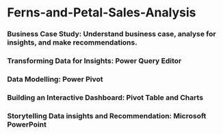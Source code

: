 # Ferns-and-Petal-Sales-Analysis

### Business Case Study: Understand business case, analyse for insights, and make recommendations.
### Transforming Data for Insights: Power Query Editor
### Data Modelling: Power Pivot
### Building an Interactive Dashboard: Pivot Table and Charts
### Storytelling Data insights and Recommendation: Microsoft PowerPoint
